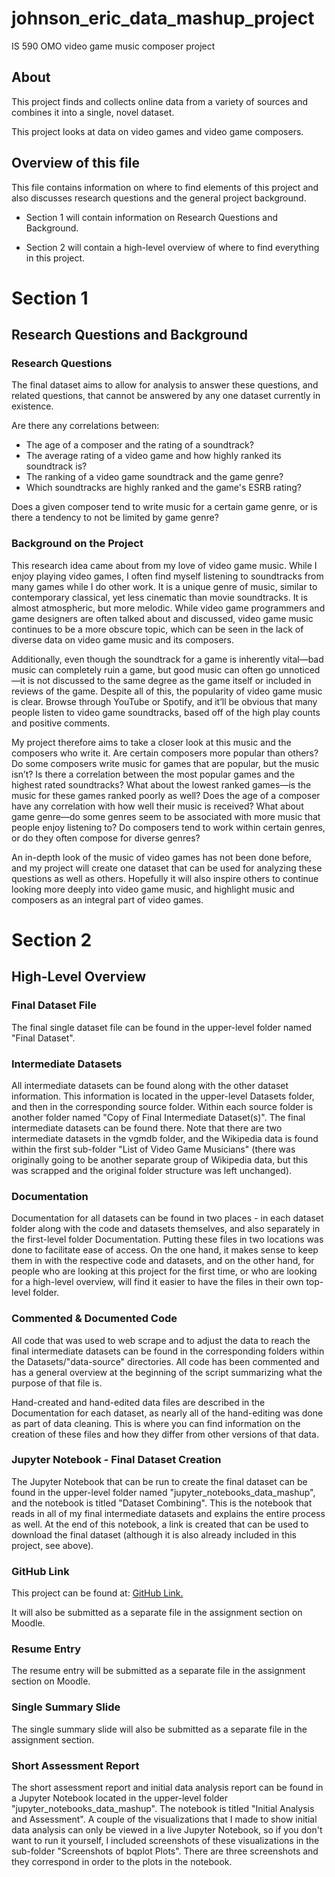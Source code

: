 # johnson_eric_data_mashup_project
IS 590 OMO video game music composer project

## About
This project finds and collects online data from a variety of
sources and combines it into a single, novel dataset. 

This project looks at data on video games and video game composers. 

## Overview of this file
This file contains information on where to find elements of this project and also discusses 
research questions and the general project background. 

* Section 1 will contain information on Research Questions and Background.   
  
* Section 2 will contain a high-level overview of where to find everything in this project. 

# Section 1
## Research Questions and Background 

### Research Questions
The final dataset aims to allow for analysis to answer these questions, and related
questions, that cannot be answered by any one dataset currently in existence.

Are there any correlations between:
    
* The age of a composer and the rating of a soundtrack?
* The average rating of a video game and how highly ranked its soundtrack is?
* The ranking of a video game soundtrack and the game genre?
* Which soundtracks are highly ranked and the game's ESRB rating?
    
Does a given composer tend to write music for a certain game genre, or is there
a tendency to not be limited by game genre?

### Background on the Project
This research idea came about from my love of video game music. While I enjoy playing video games, I often find 
myself listening to soundtracks from many games while I do other work. It is a unique genre of music, similar to 
contemporary classical, yet less cinematic than movie soundtracks. It is almost atmospheric, but more melodic. While 
video game programmers and game designers are often talked about and discussed, video game music continues to be a 
more obscure topic, which can be seen in the lack of diverse data on video game music and its composers. 

Additionally, even though the soundtrack for a game is inherently vital—bad music can completely ruin a game, but 
good music can often go unnoticed—it is not discussed to the same degree as the game itself or included in reviews 
of the game. Despite all of this, the popularity of video game music is clear. Browse through YouTube or Spotify, 
and it’ll be obvious that many people listen to video game soundtracks, based off of the high play counts and positive 
comments.

My project therefore aims to take a closer look at this music and the composers who write it. Are certain composers 
more popular than others? Do some composers write music for games that are popular, but the music isn’t? Is there a 
correlation between the most popular games and the highest rated soundtracks? What about the lowest ranked games—is 
the music for these games ranked poorly as well? Does the age of a composer have any correlation with how well their 
music is received? What about game genre—do some genres seem to be associated with more music that people enjoy 
listening to? Do composers tend to work within certain genres, or do they often compose for diverse genres? 

An in-depth look of the music of video games has not been done before, and my project will create one dataset that 
can be used for analyzing these questions as well as others. Hopefully it will also inspire others to continue looking 
more deeply into video game music, and highlight music and composers as an integral part of video games.    


# Section 2
## High-Level Overview 

### Final Dataset File
The final single dataset file can be found in the upper-level folder named "Final Dataset". 

### Intermediate Datasets
All intermediate datasets can be found along with the other dataset information. This information 
is located in the upper-level Datasets folder, and then in the corresponding source folder. Within 
each source folder is another folder named "Copy of Final Intermediate Dataset(s)". The final 
intermediate datasets can be found there. Note that there are two intermediate datasets in the 
vgmdb folder, and the Wikipedia data is found within the first sub-folder "List of Video Game 
Musicians" (there was originally going to be another separate group of Wikipedia data, but this was 
scrapped and the original folder structure was left unchanged).

### Documentation
Documentation for all datasets can be found in two places - in each dataset
folder along with the code and datasets themselves, and also separately in 
the first-level folder Documentation. Putting these files in two locations 
was done to facilitate ease of access. On the one hand, it makes sense to 
keep them in with the respective code and datasets, and on the other hand, 
for people who are looking at this project for the first time, or who are 
looking for a high-level overview, will find it easier to have the files in 
their own top-level folder. 

### Commented & Documented Code
All code that was used to web scrape and to adjust the data to reach the final intermediate datasets 
can be found in the corresponding folders within the Datasets/"data-source" directories. All code 
has been commented and has a general overview at the beginning of the script summarizing what the 
purpose of that file is. 

Hand-created and hand-edited data files are described in the Documentation for each dataset, as nearly 
all of the hand-editing was done as part of data cleaning. This is where you can find information 
on the creation of these files and how they differ from other versions of that data. 

### Jupyter Notebook - Final Dataset Creation
The Jupyter Notebook that can be run to create the final dataset can be found in the upper-level 
folder named "jupyter_notebooks_data_mashup", and the notebook is titled "Dataset Combining". 
This is the notebook that reads in all of my final intermediate datasets and explains the entire 
process as well. At the end of this notebook, a link is created that can be used to download the 
final dataset (although it is also already included in this project, see above). 

### GitHub Link
This project can be found at: 
[GitHub Link.](https://github.com/ewijohnson/johnson_eric_data_mashup_project) 

It will also be submitted as a separate file in the assignment section on Moodle. 

### Resume Entry 
The resume entry will be submitted as a separate file in the assignment section on Moodle. 

### Single Summary Slide
The single summary slide will also be submitted as a separate file in the assignment section. 

### Short Assessment Report 
The short assessment report and initial data analysis report can be found in a Jupyter Notebook 
located in the upper-level folder "jupyter_notebooks_data_mashup". The notebook is titled 
"Initial Analysis and Assessment". A couple of the visualizations that I made to show initial data 
analysis can only be viewed in a live Jupyter Notebook, so if you don't want to run it yourself, I 
included screenshots of these visualizations in the sub-folder "Screenshots of bqplot Plots". 
There are three screenshots and they correspond in order to the plots in the notebook. 

